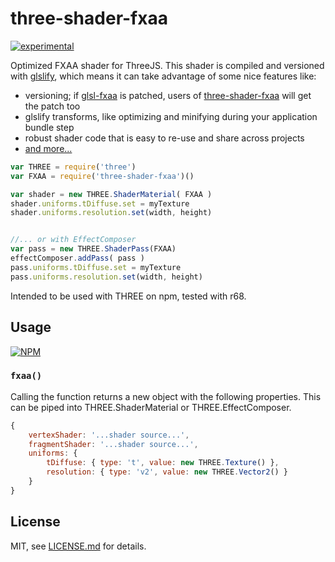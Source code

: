 # three-shader-fxaa

[![experimental](http://badges.github.io/stability-badges/dist/experimental.svg)](http://github.com/badges/stability-badges)

Optimized FXAA shader for ThreeJS. This shader is compiled and versioned with [glslify](glslify), which means it can take advantage of some nice features like:

- versioning; if [glsl-fxaa](https://www.npmjs.org/package/glsl-fxaa) is patched, users of [three-shader-fxaa](https://www.npmjs.org/package/three-shader-fxaa) will get the patch too
- glslify transforms, like optimizing and minifying during your application bundle step
- robust shader code that is easy to re-use and share across projects
- [and more...](http://mattdesl.svbtle.com/glslify)


```js
var THREE = require('three')
var FXAA = require('three-shader-fxaa')()

var shader = new THREE.ShaderMaterial( FXAA ) 
shader.uniforms.tDiffuse.set = myTexture
shader.uniforms.resolution.set(width, height)


//... or with EffectComposer
var pass = new THREE.ShaderPass(FXAA) 
effectComposer.addPass( pass )
pass.uniforms.tDiffuse.set = myTexture
pass.uniforms.resolution.set(width, height)
```

Intended to be used with THREE on npm, tested with r68.

## Usage

[![NPM](https://nodei.co/npm/three-shader-fxaa.png)](https://nodei.co/npm/three-shader-fxaa/)

### ```fxaa()```

Calling the function returns a new object with the following properties. This can be piped into THREE.ShaderMaterial or THREE.EffectComposer.

```js
{
	vertexShader: '...shader source...',
	fragmentShader: '...shader source...',
	uniforms: { 
		tDiffuse: { type: 't', value: new THREE.Texture() },
		resolution: { type: 'v2', value: new THREE.Vector2() }
    }
}
```

## License

MIT, see [LICENSE.md](http://github.com/mattdesl/three-shader-fxaa/blob/master/LICENSE.md) for details.
